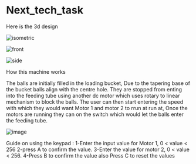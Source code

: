 # Next_tech_task
Here is the 3d design


![isometric](https://user-images.githubusercontent.com/84351843/138546649-4a25aeb8-fb40-42d9-ae14-94cbb7103fd8.png)

![front](https://user-images.githubusercontent.com/84351843/138546669-5177f34a-7338-4298-81ca-ab15d744313a.png)

![side](https://user-images.githubusercontent.com/84351843/138546678-97c22b61-10fb-4da1-b6bf-0495d894e39a.png)

How this machine works

The balls are initially filled in the loading bucket, Due to the tapering base of the bucket balls align with the centre hole. They are stopped from enting into the feeding tube using another dc motor which uses rotary to linear mechanism to block the balls. The user can then start entering the speed with which they would want Motor 1 and motor 2 to rrun at run at, Once the motors are running they can on the switch which would let the balls enter the feeding tube.

![image](https://user-images.githubusercontent.com/84351843/138547093-1a92aa29-2dbe-4553-9c45-0c4a4bf03258.png)


Guide on using the keypad :
1-Enter the input value for Motor 1, 0 < value < 256
2-press A to confirm the value.
3-Enter the value for motor 2, 0 < value < 256.
4-Press B to confirm the value
also
Press C to reset the values
